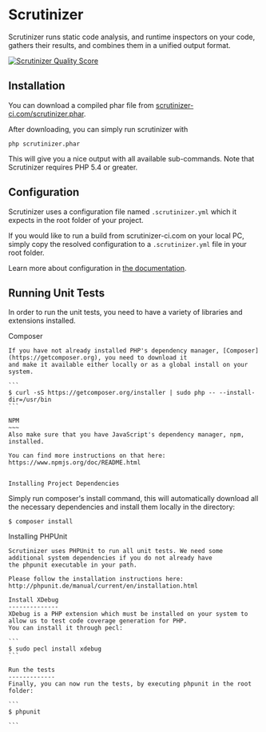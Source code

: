Scrutinizer
===========
Scrutinizer runs static code analysis, and runtime inspectors on your code, gathers their results, and combines them
in a unified output format.

[![Scrutinizer Quality Score](https://scrutinizer-ci.com/g/scrutinizer-ci/scrutinizer/badges/quality-score.png?s=00b43441f630596431d776a2db52f4b2f532b037)](https://scrutinizer-ci.com/g/scrutinizer-ci/scrutinizer/)

Installation
------------
You can download a compiled phar file from [scrutinizer-ci.com/scrutinizer.phar](https://scrutinizer-ci.com/scrutinizer.phar).

After downloading, you can simply run scrutinizer with

```
php scrutinizer.phar
```

This will give you a nice output with all available sub-commands. Note that Scrutinizer requires PHP 5.4 or greater.

Configuration
-------------
Scrutinizer uses a configuration file named ``.scrutinizer.yml`` which it expects in the root folder of your
project.

If you would like to run a build from scrutinizer-ci.com on your local PC, simply copy the resolved configuration to a
``.scrutinizer.yml`` file in your root folder.

Learn more about configuration in [the documentation](https://scrutinizer-ci.com/docs).


Running Unit Tests
------------------
In order to run the unit tests, you need to have a variety of libraries and extensions installed.

Composer
~~~~~~~~
If you have not already installed PHP's dependency manager, [Composer](https://getcomposer.org), you need to download it
and make it available either locally or as a global install on your system.

```
$ curl -sS https://getcomposer.org/installer | sudo php -- --install-dir=/usr/bin
```

NPM
~~~
Also make sure that you have JavaScript's dependency manager, npm, installed.

You can find more instructions on that here:
https://www.npmjs.org/doc/README.html


Installing Project Dependencies
~~~~~~~~~~~~~~~~~~~~~~~~~~~~~~~
Simply run composer's install command, this will automatically download all the necessary dependencies and install
them locally in the directory:

```
$ composer install
```

Installing PHPUnit
~~~~~~~~~~~~~~~~~~
Scrutinizer uses PHPUnit to run all unit tests. We need some additional system dependencies if you do not already have
the phpunit executable in your path.

Please follow the installation instructions here:
http://phpunit.de/manual/current/en/installation.html

Install XDebug
--------------
XDebug is a PHP extension which must be installed on your system to allow us to test code coverage generation for PHP.
You can install it through pecl:

```
$ sudo pecl install xdebug
```

Run the tests
-------------
Finally, you can now run the tests, by executing phpunit in the root folder:

```
$ phpunit

```
